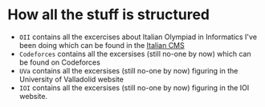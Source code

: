 # How all the stuff is structured

* `OII` contains all the excercises about Italian Olympiad in Informatics I've been doing which can be found in the [Italian 
CMS](https://cms.di.unipi.it)
* `Codeforces` contains all the excersises (still no-one by now) which can be found on Codeforces
* `UVa` contains all the excersises (still no-one by now) figuring in the University of Valladolid website
* `IOI` contains all the excersises (still no-one by now) figuring in the IOI website.
